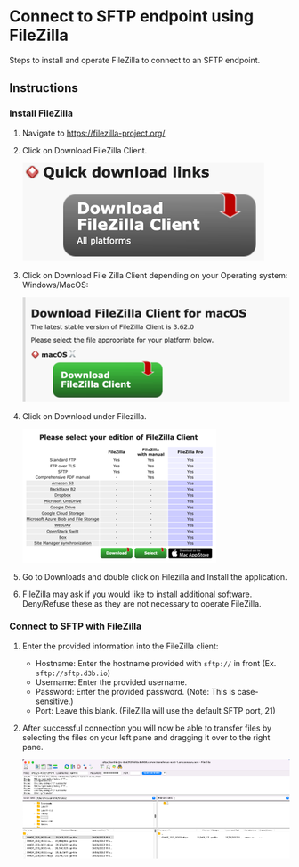 # Connect to SFTP endpoint using FileZilla

Steps to install and operate FileZilla to connect to an SFTP endpoint.

## Instructions

### Install FileZilla

1. Navigate to https://filezilla-project.org/

1. Click on Download FileZilla Client.

   ![Download FileZilla Client](images/filezilla-download-link.png)

1. Click on Download File Zilla Client depending on your Operating system: Windows/MacOS:

   ![OS Specific FileZilla Client](images/device-specific-filezilla-download-link.png)

1. Click on Download under Filezilla.

   ![FileZilla Download](images/filezilla-edition.png)

1. Go to Downloads and double click on Filezilla and Install the application.

1. FileZilla may ask if you would like to install additional software. Deny/Refuse these as they are not necessary to operate FileZilla.

### Connect to SFTP with FileZilla

1. Enter the provided information into the FileZilla client:

   - Hostname: Enter the hostname provided with `sftp://` in front (Ex. `sftp://sftp.d3b.io`)
   - Username: Enter the provided username.
   - Password: Enter the provided password. (Note: This is case-sensitive.)
   - Port: Leave this blank. (FileZilla will use the default SFTP port, 21)

1. After successful connection you will now be able to transfer files by selecting the files on your left pane and dragging it over to the right pane.

   ![FileZilla Connected](images/connected-filezilla.png)
